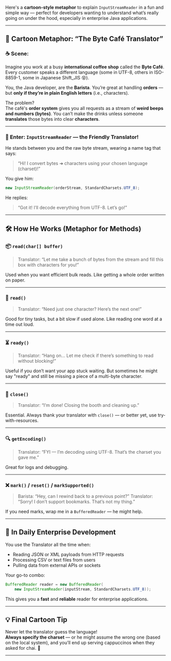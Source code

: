 Here's a **cartoon-style metaphor** to explain `InputStreamReader` in a fun and simple way — perfect for developers wanting to understand what’s really going on under the hood, especially in enterprise Java applications.

---

## 🎨 **Cartoon Metaphor: “The Byte Café Translator”**

### ☕ Scene:
Imagine you work at a busy **international coffee shop** called the **Byte Café**. Every customer speaks a different language (some in UTF-8, others in ISO-8859-1, some in Japanese Shift_JIS 😵).

You, the Java developer, are the **Barista**. You’re great at handling **orders** — but **only if they’re in plain English letters** (i.e., characters).

The problem?  
The café's **order system** gives you all requests as a stream of **weird beeps and numbers (bytes)**. You can’t make the drinks unless someone **translates** those bytes into clear **characters**.

---

### 🎤 Enter: `InputStreamReader` — the **Friendly Translator!**

He stands between you and the raw byte stream, wearing a name tag that says:

> “Hi! I convert bytes ➜ characters using your chosen language (charset)!”

You give him:
```java
new InputStreamReader(orderStream, StandardCharsets.UTF_8);
```

He replies:
> “Got it! I’ll decode everything from UTF-8. Let’s go!”

---

## 🛠️ How He Works (Metaphor for Methods)

### 📦 `read(char[] buffer)`
> Translator: “Let me take a bunch of bytes from the stream and fill this box with characters for you!”

Used when you want efficient bulk reads. Like getting a whole order written on paper.

---

### 🧍 `read()`
> Translator: “Need just one character? Here’s the next one!”

Good for tiny tasks, but a bit slow if used alone. Like reading one word at a time out loud.

---

### ⏳ `ready()`
> Translator: “Hang on… Let me check if there’s something to read without blocking!”

Useful if you don’t want your app stuck waiting. But sometimes he might say "ready" and still be missing a piece of a multi-byte character.

---

### 🧹 `close()`
> Translator: “I’m done! Closing the booth and cleaning up.”

Essential. Always thank your translator with `close()` — or better yet, use try-with-resources.

---

### 🔍 `getEncoding()`
> Translator: “FYI — I’m decoding using UTF-8. That’s the charset you gave me.”

Great for logs and debugging.

---

### ❌ `mark()` / `reset()` / `markSupported()`
> Barista: “Hey, can I rewind back to a previous point?”
> Translator: “Sorry! I don’t support bookmarks. That’s not my thing.”

If you need marks, wrap me in a `BufferedReader` — he might help.

---

## 🏢 In Daily Enterprise Development

You use the Translator all the time when:
- Reading JSON or XML payloads from HTTP requests
- Processing CSV or text files from users
- Pulling data from external APIs or sockets

Your go-to combo:

```java
BufferedReader reader = new BufferedReader(
    new InputStreamReader(inputStream, StandardCharsets.UTF_8));
```

This gives you a **fast** and **reliable** reader for enterprise applications.

---

## 💡 Final Cartoon Tip

Never let the translator guess the language!  
**Always specify the charset** — or he might assume the wrong one (based on the local system), and you’ll end up serving cappuccinos when they asked for chai. 😬

---

